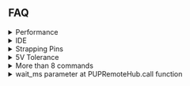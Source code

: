## FAQ

[//]: ################################
<details><summary>Performance</summary>

Duration for a loop executing 1000 x [rgb_to_hsv](https://github.com/kai-morich/lms-esp32-pybricks-info/blob/main/gy-33/gy33_color.py#L4):

| Hardware | Duration [msec] |
| --------- | --------- |
| typical PC | &nbsp;&nbsp;&nbsp;&nbsp;0.4 |
| LMS-ESP32 | 280 |
| Spike with Pybricks | 640 |

It's slower by orders of magnitude!

You should be aware that a `rh.call(...)` already takes ~10 msec.
</details>


[//]: ################################
<details><summary>IDE</summary>

## Thonny

Start simple with [Thonny](https://thonny.org/). Thonny typically edits files directly on the device, so you have no local copy.

## VS Code + Pymakr

To have a local copy, git integration, ... use VS Code with _Pymakr Preview_ extension. The extension is not updated since late 2022, but works most of the time.  
Sometimes gets stuck during file transfer and only solution I found so far is restarting VS code with <kbd>Ctrl</kbd>+<kbd>Shift</kbd>+<kbd>P</kbd> 'Reload Window' command.  
Usage is a bit obscure, after configured you basically need these 3 underlined buttons in the Explorer tree that are only shown when hovering over the line.\
![](docs/pymakr.png)

For syntax highlighting add the micropython-esp32-stubs to your `typings` folder as described [here](https://micropython-stubs.readthedocs.io/en/main/) and
add this folder to `py_ignore` in your `pymakr.conf` file.

Neopixel and other functionality is already included in the standard MicroPython distribution, but some modules are LMS-ESP32 specific, so you should copy additional files into your typings folder:

| module | file |
| ------ | ---- |
| [PUPRemote](https://docs.antonsmindstorms.com/en/latest/Software/PUPRemote/docs/index.html) | [pupremote.py](https://github.com/antonvh/PUPRemote/blob/main/src/pupremote.py) |
| mpy_robot_tools [servo](https://docs.antonsmindstorms.com/en/latest/Software/mpy_robot_tools.html#mpy-robot-tools-servo-module) | [servo.py](https://github.com/antonvh/mpy-robot-tools/blob/master/mpy_robot_tools/servo.py) |
| mpy_robot_tools ... | ... |
</details>

[//]: ################################
<details><summary>Strapping Pins</summary>

Some pins of the ESP32 have special behaviour during boot time, these are called _strapping pins_.
  
Pins 0,2,12,15 at the [IO header](https://docs.antonsmindstorms.com/en/latest/Hardware/LMS-ESP32v2/1-pinout.html) should be avoided unless you really know how to handle them.
</details>

[//]: ################################
<details><summary>5V Tolerance</summary>
The datasheet says the maximum voltage at IO pins is 3.6V, so does not look 5V tolerant.
Various sources on the web say that it is practically 5V tolerant.


So should work with 5V powered sensors, but we are on the safer side, if the data lines are 3.3V only.

| sensor | 3.3V data lines  | details |
| ------ | ----- | ------- |
| gy-33 | ok | Can be powered with 3.3V or 5V. Has an onboard 3.3V  regulator and the 3K9 pull-up resistors are behind the regulator |
| vl53l0x | ok, use 3.3V power | Can be powered with 3.3V or 5V. Has an onboard 3.3V regulater, but the 10K I2C pull-up resistors are connected to the input voltage |
| pixy2 | ok, use 3K3 pull-up resistors to 3.3V | Is 5V powered but data lines have 3.3V level |
</details>

[//]: ################################
<details><summary>More than 8 commands</summary>

With standard [MicroPython firmware](https://firmware.antonsmindstorms.com/) a `call(...)` from Spike to LMS-ESP32 fails with `ENODEV` error when the command is at position 8 or higher.
As solution copy the latest [pupremote.py](https://github.com/antonvh/PUPRemote/blob/main/src/pupremote.py) into your project to overwrite the build in variant. 

The updated `pupremote.py` also includes name + parameter length checks in `add_command`. By copying latest [pupremote_hub.py](https://github.com/antonvh/PUPRemote/blob/main/src/pupremote_hub.py) into your Pybricks project you also get checks for consistency of method ordering + method name + max parameter length with the commands on your LMS-ESP32. Without the checks the communication typically failed with incomprehensable errors.
</details>

[//]: ################################
<details><summary>wait_ms parameter at PUPRemoteHub.call function</summary>
<dl>
  <dt>Symptom</dt><dd>A sensor returns wrong / outdated values</dd>
  <dt>Reason</dt><dd>The sensor took longer than the wait time</dd>
</dl>
  
- If the call takes longer than the specified wait time, the previous value is returned without any notice or error. 
- The actual time a call should not exceed is wait_ms + roughly 5msec.
- I observed up to ~50 commands being queued and executed asynchronously
</details>
